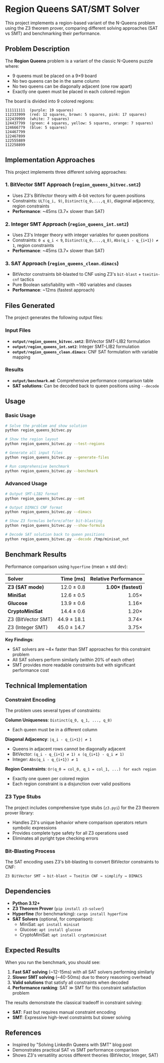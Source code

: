 # Region Queens SAT/SMT Solver

This project implements a region-based variant of the N-Queens problem using the Z3 theorem prover, comparing different solving approaches (SAT vs SMT) and benchmarking their performance.

## Problem Description

The **Region Queens** problem is a variant of the classic N-Queens puzzle where:
- 9 queens must be placed on a 9×9 board
- No two queens can be in the same column
- No two queens can be diagonally adjacent (one row apart)
- Exactly one queen must be placed in each colored region

The board is divided into 9 colored regions:
```
111111111  (purple: 19 squares)
112333999  (red: 12 squares, brown: 5 squares, pink: 17 squares)
122439999  (white: 7 squares)
124437799  (green: 4 squares, yellow: 5 squares, orange: 7 squares)
124666779  (blue: 5 squares)
124467799
122467899
122555889
112258899
```

## Implementation Approaches

This project implements three different solving approaches:

### 1. BitVector SMT Approach (`region_queens_bitvec.smt2`)
- Uses Z3's BitVector theory with 4-bit vectors for queen positions
- Constraints: `ULT(q_i, 9)`, `Distinct(q_0,...,q_8)`, diagonal adjacency, region constraints
- **Performance**: ~45ms (3.7× slower than SAT)

### 2. Integer SMT Approach (`region_queens_int.smt2`) 
- Uses Z3's Integer theory with integer variables for queen positions
- Constraints: `0 ≤ q_i < 9`, `Distinct(q_0,...,q_8)`, `Abs(q_i - q_{i+1}) ≠ 1`, region constraints
- **Performance**: ~45ms (3.7× slower than SAT)

### 3. SAT Approach (`region_queens_clean.dimacs`)
- BitVector constraints bit-blasted to CNF using Z3's `bit-blast` + `tseitin-cnf` tactics
- Pure Boolean satisfiability with ~160 variables and clauses
- **Performance**: ~12ms (fastest approach)

## Files Generated

The project generates the following output files:

### Input Files
- **`output/region_queens_bitvec.smt2`**: BitVector SMT-LIB2 formulation
- **`output/region_queens_int.smt2`**: Integer SMT-LIB2 formulation  
- **`output/region_queens_clean.dimacs`**: CNF SAT formulation with variable mapping

### Results
- **`output/benchmark.md`**: Comprehensive performance comparison table
- **SAT solutions**: Can be decoded back to queen positions using `--decode`

## Usage

### Basic Usage
```bash
# Solve the problem and show solution
python region_queens_bitvec.py

# Show the region layout
python region_queens_bitvec.py --test-regions

# Generate all input files
python region_queens_bitvec.py --generate-files

# Run comprehensive benchmark
python region_queens_bitvec.py --benchmark
```

### Advanced Usage
```bash
# Output SMT-LIB2 format
python region_queens_bitvec.py --smt

# Output DIMACS CNF format  
python region_queens_bitvec.py --dimacs

# Show Z3 formulas before/after bit-blasting
python region_queens_bitvec.py --show-formula

# Decode SAT solution back to queen positions
python region_queens_bitvec.py --decode /tmp/minisat_out
```

## Benchmark Results

Performance comparison using `hyperfine` (mean ± std dev):

| Solver | Time [ms] | Relative Performance |
|:-------|----------:|---------------------:|
| **Z3 (SAT mode)** | 12.0 ± 0.8 | **1.00× (fastest)** |
| **MiniSat** | 12.6 ± 0.5 | 1.05× |
| **Glucose** | 13.9 ± 0.6 | 1.16× |
| **CryptoMiniSat** | 14.4 ± 0.6 | 1.20× |
| Z3 (BitVector SMT) | 44.9 ± 18.1 | 3.74× |
| Z3 (Integer SMT) | 45.0 ± 14.7 | 3.75× |

**Key Findings**:
- SAT solvers are ~4× faster than SMT approaches for this constraint problem
- All SAT solvers perform similarly (within 20% of each other)  
- SMT provides more readable constraints but with significant performance cost

## Technical Implementation

### Constraint Encoding
The problem uses several types of constraints:

**Column Uniqueness**: `Distinct(q_0, q_1, ..., q_8)`
- Each queen must be in a different column

**Diagonal Adjacency**: `|q_i - q_{i+1}| ≠ 1`
- Queens in adjacent rows cannot be diagonally adjacent
- BitVector: `(q_i - q_{i+1} ≠ 1) ∧ (q_{i+1} - q_i ≠ 1)`
- Integer: `Abs(q_i - q_{i+1}) ≠ 1`

**Region Constraints**: `Or(q_0 = col_0, q_1 = col_1, ...) for each region`
- Exactly one queen per colored region
- Each region constraint is a disjunction over valid positions

### Z3 Type Stubs
The project includes comprehensive type stubs (`z3.pyi`) for the Z3 theorem prover library:
- Handles Z3's unique behavior where comparison operators return symbolic expressions
- Provides complete type safety for all Z3 operations used
- Eliminates all pyright type checking errors

### Bit-Blasting Process
The SAT encoding uses Z3's bit-blasting to convert BitVector constraints to CNF:
```
Z3 BitVector SMT → bit-blast → Tseitin CNF → simplify → DIMACS
```

## Dependencies

- **Python 3.12+**
- **Z3 Theorem Prover** (`pip install z3-solver`)
- **Hyperfine** (for benchmarking): `cargo install hyperfine`
- **SAT Solvers** (optional, for comparison):
  - MiniSat: `apt install minisat`
  - Glucose: `apt install glucose`  
  - CryptoMiniSat: `apt install cryptominisat`

## Expected Results

When you run the benchmark, you should see:
1. **Fast SAT solving** (~12-15ms) with all SAT solvers performing similarly
2. **Slower SMT solving** (~40-50ms) due to theory reasoning overhead
3. **Valid solutions** that satisfy all constraints when decoded
4. **Performance ranking**: SAT ≫ SMT for this constraint satisfaction problem

The results demonstrate the classical tradeoff in constraint solving:
- **SAT**: Fast but requires manual constraint encoding
- **SMT**: Expressive high-level constraints but slower solving

## References

- Inspired by "Solving LinkedIn Queens with SMT" blog post
- Demonstrates practical SAT vs SMT performance comparison
- Shows Z3's versatility across different theories (BitVector, Integer, SAT)